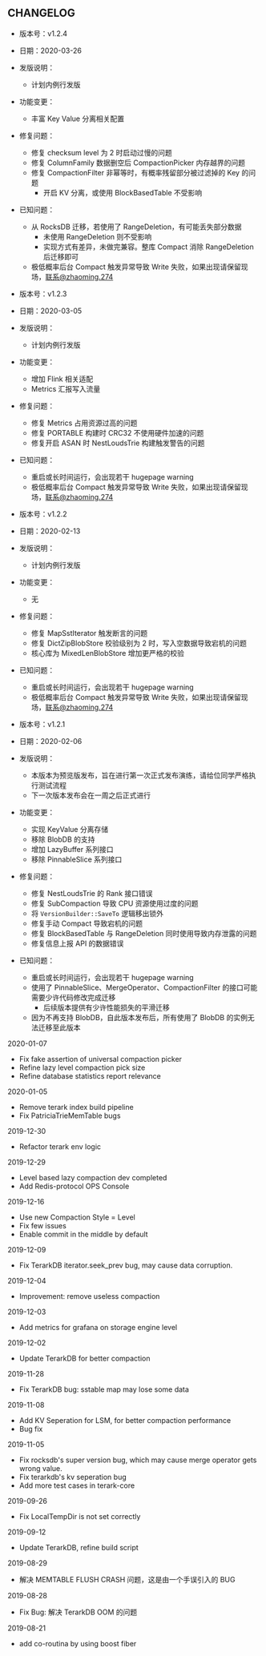 
## CHANGELOG

- 版本号：v1.2.4
- 日期：2020-03-26
- 发版说明：
  - 计划内例行发版
- 功能变更：
  - 丰富 Key Value 分离相关配置
- 修复问题：
  - 修复 checksum level 为 2 时启动过慢的问题
  - 修复 ColumnFamily 数据删空后 CompactionPicker 内存越界的问题
  - 修复 CompactionFilter 非幂等时，有概率残留部分被过滤掉的 Key 的问题
    - 开启 KV 分离，或使用 BlockBasedTable 不受影响
- 已知问题：
  - 从 RocksDB 迁移，若使用了 RangeDeletion，有可能丢失部分数据
    - 未使用 RangeDeletion 则不受影响
    - 实现方式有差异，未做完兼容。整库 Compact 消除 RangeDeletion 后迁移即可
  - 极低概率后台 Compact 触发异常导致 Write 失败，如果出现请保留现场，联系@zhaoming.274

- 版本号：v1.2.3
- 日期：2020-03-05
- 发版说明：
  - 计划内例行发版
- 功能变更：
  - 增加 Flink 相关适配
  - Metrics 汇报写入流量
- 修复问题：
  - 修复 Metrics 占用资源过高的问题 
  - 修复 PORTABLE 构建时 CRC32 不使用硬件加速的问题
  - 修复开启 ASAN 时 NestLoudsTrie 构建触发警告的问题
- 已知问题：
  - 重启或长时间运行，会出现若干 hugepage warning
  - 极低概率后台 Compact 触发异常导致 Write 失败，如果出现请保留现场，联系@zhaoming.274

- 版本号：v1.2.2
- 日期：2020-02-13
- 发版说明：
  - 计划内例行发版
- 功能变更：
  - 无
- 修复问题：
  - 修复 MapSstIterator 触发断言的问题
  - 修复 DictZipBlobStore 校验级别为 2 时，写入空数据导致宕机的问题
  - 核心库为 MixedLenBlobStore 增加更严格的校验
- 已知问题：
  - 重启或长时间运行，会出现若干 hugepage warning
  - 极低概率后台 Compact 触发异常导致 Write 失败，如果出现请保留现场，联系@zhaoming.274

- 版本号：v1.2.1
- 日期：2020-02-06
- 发版说明：
  - 本版本为预览版发布，旨在进行第一次正式发布演练，请给位同学严格执行测试流程
  - 下一次版本发布会在一周之后正式进行
- 功能变更：
  - 实现 KeyValue 分离存储
  - 移除 BlobDB 的支持
  - 增加 LazyBuffer 系列接口
  - 移除 PinnableSlice 系列接口
- 修复问题：
  - 修复 NestLoudsTrie 的 Rank 接口错误
  - 修复 SubCompaction 导致 CPU 资源使用过度的问题
  - 将 `VersionBuilder::SaveTo` 逻辑移出锁外
  - 修复手动 Compact 导致宕机的问题
  - 修复 BlockBasedTable 与 RangeDeletion 同时使用导致内存泄露的问题
  - 修复信息上报 API 的数据错误
- 已知问题：
  - 重启或长时间运行，会出现若干 hugepage warning
  - 使用了 PinnableSlice、MergeOperator、CompactionFilter 的接口可能需要少许代码修改完成迁移
    - 后续版本提供有少许性能损失的平滑迁移
  - 因为不再支持 BlobDB，自此版本发布后，所有使用了 BlobDB 的实例无法迁移至此版本

2020-01-07
- Fix fake assertion of universal compaction picker
- Refine lazy level compaction pick size
- Refine database statistics report relevance

2020-01-05
- Remove terark index build pipeline
- Fix PatriciaTrieMemTable bugs

2019-12-30
- Refactor terark env logic

2019-12-29
- Level based lazy compaction dev completed
- Add Redis-protocol OPS Console

2019-12-16
- Use new Compaction Style = Level
- Fix few issues
- Enable commit in the middle by default

2019-12-09
- Fix TerarkDB iterator.seek_prev bug, may cause data corruption.

2019-12-04
- Improvement: remove useless compaction

2019-12-03
- Add metrics for grafana on storage engine level

2019-12-02
- Update TerarkDB for better compaction

2019-11-28
- Fix TerarkDB bug: sstable map may lose some data

2019-11-08
- Add KV Seperation for LSM, for better compaction performance
- Bug fix

2019-11-05
- Fix rocksdb's super version bug, which may cause merge operator gets wrong value.
- Fix terarkdb's kv seperation bug
- Add more test cases in terark-core

2019-09-26
- Fix LocalTempDir is not set correctly

2019-09-12
- Update TerarkDB, refine build script

2019-08-29
- 解决 MEMTABLE FLUSH CRASH 问题，这是由一个手误引入的 BUG

2019-08-28
- Fix Bug: 解决 TerarkDB OOM 的问题

2019-08-21
- add co-routina by using boost fiber

